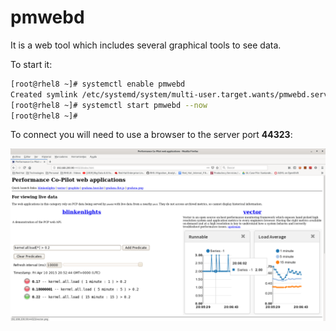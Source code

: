 # pmwebd

It is a web tool which includes several graphical tools to see data.

To start it:

```bash
[root@rhel8 ~]# systemctl enable pmwebd
Created symlink /etc/systemd/system/multi-user.target.wants/pmwebd.service → /usr/lib/systemd/system/pmwebd.service.
[root@rhel8 ~]# systemctl start pmwebd --now
[root@rhel8 ~]# 
```

To connect you will need to use a browser to the server port **44323**:

![PMWEBD](imgs/pmwebd-I.png)
